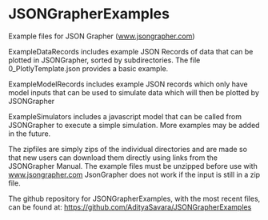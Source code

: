 # JSONGrapherExamples
 Example files for JSON Grapher (www.jsongrapher.com)

ExampleDataRecords includes example JSON Records of data that can be plotted in JSONGrapher, sorted by subdirectories.
The file 0_PlotlyTemplate.json provides a basic example.

ExampleModelRecords includes example JSON records which only have model inputs that can be used to simulate data which will then be plotted by JSONGrapher

ExampleSimulators includes a javascript model that can be called from JSONGrapher to execute a simple simulation. More examples may be added in the future.

The zipfiles are simply zips of the individual directories and are made so that new users can download them directly using links from the JSONGrapher Manual.
The example files must be unzipped before use with www.jsongrapher.com
JsonGrapher does not work if the input is still in a zip file.

The github repository for JSONGrapherExamples, with the most recent files, can be found at: https://github.com/AdityaSavara/JSONGrapherExamples